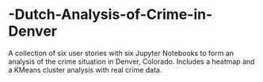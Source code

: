 # -Dutch-Analysis-of-Crime-in-Denver
A collection of six user stories with six Jupyter Notebooks to form an analysis of the crime situation in Denver, Colorado. Includes a heatmap and a KMeans cluster analysis with real crime data. 

